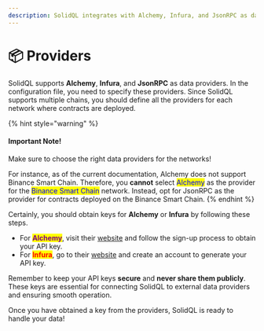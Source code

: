 ```yaml
---
description: SolidQL integrates with Alchemy, Infura, and JsonRPC as data providers!
---
```


# 📦 Providers

SolidQL supports **Alchemy**, **Infura**, and **JsonRPC** as data providers. In the configuration file, you need to specify these providers. Since SolidQL supports multiple chains, you should define all the providers for each network where contracts are deployed.

{% hint style="warning" %}
#### Important Note!

Make sure to choose the right data providers for the networks!

For instance, as of the current documentation, Alchemy does not support Binance Smart Chain. Therefore, you **cannot** select <mark style="color:blue;">Alchemy</mark> as the provider for the <mark style="color:blue;">Binance Smart Chain</mark> network. Instead, opt for JsonRPC as the provider for contracts deployed on the Binance Smart Chain.
{% endhint %}

Certainly, you should obtain keys for **Alchemy** or **Infura** by following these steps.

* For <mark style="color:purple;">**Alchemy**</mark>, visit their [website](https://www.alchemy.com/) and follow the sign-up process to obtain your API key.
* For <mark style="color:red;">**Infura**</mark>, go to their [website](https://www.infura.io/) and create an account to generate your API key.

Remember to keep your API keys **secure** and **never share them publicly**. These keys are essential for connecting SolidQL to external data providers and ensuring smooth operation.

Once you have obtained a key from the providers, SolidQL is ready to handle your data!&#x20;
